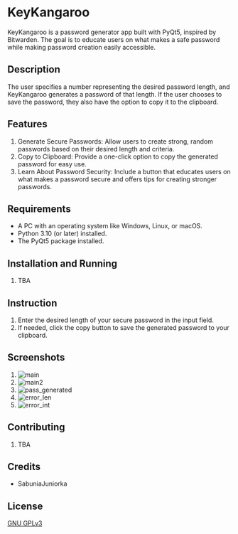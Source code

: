 # KeyKangaroo

KeyKangaroo is a password generator app built with PyQt5, inspired by Bitwarden. The goal is to educate users on what makes a safe password while making password creation easily accessible.

## Description

The user specifies a number representing the desired password length, and KeyKangaroo generates a password of that length. If the user chooses to save the password, they also have the option to copy it to the clipboard.

## Features

1. Generate Secure Passwords: Allow users to create strong, random passwords based on their desired length and criteria.
2. Copy to Clipboard: Provide a one-click option to copy the generated password for easy use.
3. Learn About Password Security: Include a button that educates users on what makes a password secure and offers tips for creating stronger passwords.

## Requirements
- A PC with an operating system like Windows, Linux, or macOS.
- Python 3.10 (or later) installed.
- The PyQt5 package installed.

## Installation and Running
1. TBA

## Instruction
1. Enter the desired length of your secure password in the input field.
2. If needed, click the copy button to save the generated password to your clipboard.

## Screenshots
1. ![main](https://github.com/user-attachments/assets/4426e366-6bb8-498a-b7a1-05d14a45e5c8)
2. ![main2](https://github.com/user-attachments/assets/5219ef9c-9a1e-42b6-a68f-4ff08f29ebea)
3. ![pass_generated](https://github.com/user-attachments/assets/18e721c1-b1f7-4227-ab20-f40f1cbc1653)
4. ![error_len](https://github.com/user-attachments/assets/4fb12a38-b3d9-41b3-9a4d-ba27d0053cbd)
5. ![error_int](https://github.com/user-attachments/assets/e6aab027-8c45-46fc-ad31-8ea785e56450)

## Contributing
1. TBA

## Credits
- SabuniaJuniorka

## License

[GNU GPLv3](https://choosealicense.com/licenses/gpl-3.0/)
